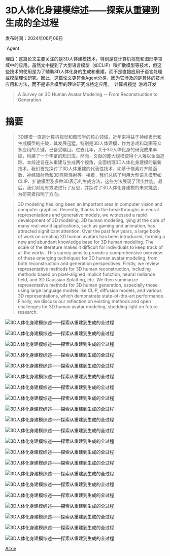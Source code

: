 # 3D人体化身建模综述——探索从重建到生成的全过程

发布时间：2024年06月06日

`Agent

理由：这篇论文主要关注的是3D人体建模技术，特别是在计算机视觉和图形学领域中的应用。虽然文中提到了大型语言模型（如CLIP）和扩散模型等技术，但这些技术的使用是为了辅助3D人体化身的生成和重建，而不是直接应用于语言处理或模型理论研究。因此，这篇论文更符合Agent分类，因为它涉及的是具体的技术应用和方法，而不是语言模型的理论研究或特定应用。` `计算机视觉` `游戏开发`

> A Survey on 3D Human Avatar Modeling -- From Reconstruction to Generation

# 摘要

> 3D建模一直是计算机视觉和图形学的核心领域，近年来得益于神经表示和生成模型的突破，其发展迅猛。特别是3D人体建模，作为游戏和动画等众多应用的关键，已备受瞩目。过去几年，关于3D人体化身的研究成果丰硕，构建了一个丰富的知识库。然而，文献的庞大规模使得个人难以全面追踪。本综述旨在从重建与生成两个视角，全面梳理3D人体化身建模的最新技术。我们首先探讨了3D人体重建的代表性技术，如基于像素对齐隐函数、神经辐射场和3D高斯溅射等。接着，我们总结了利用大型语言模型如CLIP、扩散模型及多种3D表示的生成方法，这些方法展现了顶尖性能。最后，我们对现有方法进行了反思，并探讨了3D人体化身建模的未来挑战，为研究者指明了方向。

> 3D modeling has long been an important area in computer vision and computer graphics. Recently, thanks to the breakthroughs in neural representations and generative models, we witnessed a rapid development of 3D modeling. 3D human modeling, lying at the core of many real-world applications, such as gaming and animation, has attracted significant attention. Over the past few years, a large body of work on creating 3D human avatars has been introduced, forming a new and abundant knowledge base for 3D human modeling. The scale of the literature makes it difficult for individuals to keep track of all the works. This survey aims to provide a comprehensive overview of these emerging techniques for 3D human avatar modeling, from both reconstruction and generation perspectives. Firstly, we review representative methods for 3D human reconstruction, including methods based on pixel-aligned implicit function, neural radiance field, and 3D Gaussian Splatting, etc. We then summarize representative methods for 3D human generation, especially those using large language models like CLIP, diffusion models, and various 3D representations, which demonstrate state-of-the-art performance. Finally, we discuss our reflection on existing methods and open challenges for 3D human avatar modeling, shedding light on future research.

![3D人体化身建模综述——探索从重建到生成的全过程](../../../paper_images/2406.04253/x1.png)

![3D人体化身建模综述——探索从重建到生成的全过程](../../../paper_images/2406.04253/x2.png)

![3D人体化身建模综述——探索从重建到生成的全过程](../../../paper_images/2406.04253/x3.png)

![3D人体化身建模综述——探索从重建到生成的全过程](../../../paper_images/2406.04253/x4.png)

![3D人体化身建模综述——探索从重建到生成的全过程](../../../paper_images/2406.04253/x5.png)

![3D人体化身建模综述——探索从重建到生成的全过程](../../../paper_images/2406.04253/x6.png)

![3D人体化身建模综述——探索从重建到生成的全过程](../../../paper_images/2406.04253/x7.png)

![3D人体化身建模综述——探索从重建到生成的全过程](../../../paper_images/2406.04253/x8.png)

![3D人体化身建模综述——探索从重建到生成的全过程](../../../paper_images/2406.04253/x9.png)

![3D人体化身建模综述——探索从重建到生成的全过程](../../../paper_images/2406.04253/x10.png)

![3D人体化身建模综述——探索从重建到生成的全过程](../../../paper_images/2406.04253/personnerf.jpg)

![3D人体化身建模综述——探索从重建到生成的全过程](../../../paper_images/2406.04253/x11.png)

![3D人体化身建模综述——探索从重建到生成的全过程](../../../paper_images/2406.04253/x12.png)

![3D人体化身建模综述——探索从重建到生成的全过程](../../../paper_images/2406.04253/x13.png)

![3D人体化身建模综述——探索从重建到生成的全过程](../../../paper_images/2406.04253/tri-plane.png)

![3D人体化身建模综述——探索从重建到生成的全过程](../../../paper_images/2406.04253/x14.png)

![3D人体化身建模综述——探索从重建到生成的全过程](../../../paper_images/2406.04253/x15.png)

![3D人体化身建模综述——探索从重建到生成的全过程](../../../paper_images/2406.04253/x16.png)

![3D人体化身建模综述——探索从重建到生成的全过程](../../../paper_images/2406.04253/x17.png)

![3D人体化身建模综述——探索从重建到生成的全过程](../../../paper_images/2406.04253/x18.png)

![3D人体化身建模综述——探索从重建到生成的全过程](../../../paper_images/2406.04253/x19.png)

[Arxiv](https://arxiv.org/abs/2406.04253)